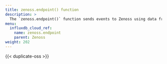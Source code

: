 ```yaml
---
title: zenoss.endpoint() function
description: >
  The `zenoss.endpoint()` function sends events to Zenoss using data from input rows.
menu:
  influxdb_cloud_ref:
    name: zenoss.endpoint
    parent: Zenoss
weight: 202
---
```


{{< duplicate-oss >}}

